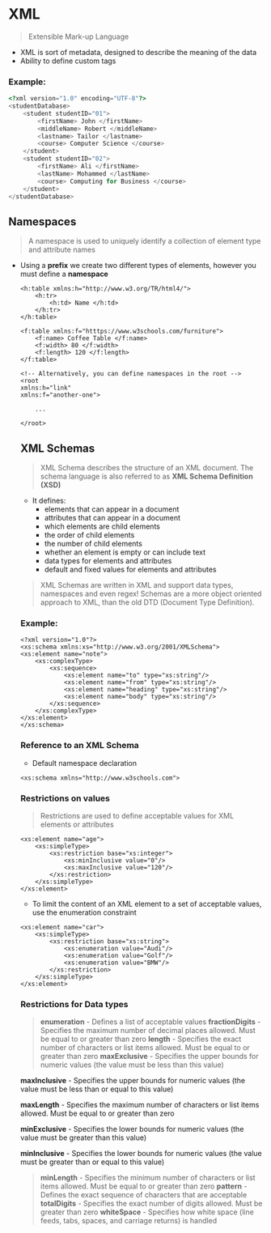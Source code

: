 # XML
> Extensible Mark-up Language
- XML is sort of metadata, designed to describe the meaning of the data
- Ability to define custom tags
### Example:

```php
<?xml version="1.0" encoding="UTF-8"?>
<studentDatabase>
    <student studentID="01">
        <firstName> John </firstName>
        <middleName> Robert </middleName>
        <lastname> Tailor </lastname>
        <course> Computer Science </course>
    </student>
    <student studentID="02">
        <firstName> Ali </firstName>
        <lastName> Mohammed </lastName>
        <course> Computing for Business </course>
    </student>
</studentDatabase>
```
## Namespaces
> A namespace is used to uniquely identify a collection of element type and attribute names


- Using a **prefix** we create two different types of <table> elements, however you must define a **namespace**

```markup
<h:table xmlns:h="http://www.w3.org/TR/html4/">
    <h:tr>
        <h:td> Name </h:td>
    </h:tr>
</h:table>

<f:table xmlns:f="htttps://www.w3schools.com/furniture">
    <f:name> Coffee Table </f:name>
    <f:width> 80 </f:width>
    <f:length> 120 </f:length>
</f:table>

<!-- Alternatively, you can define namespaces in the root -->
<root
xmlns:h="link"
xmlns:f="another-one">

    ...

</root>
```


## XML Schemas
> XML Schema describes the structure of an XML document. The schema language is also referred to as **XML Schema Definition (XSD)**
- It defines:
  - elements that can appear in a document
  - attributes that can appear in a document
  - which elements are child elements
  - the order of child elements
  - the number of child elements
  - whether an element is empty or can include text
  - data types for elements and attributes
  - default and fixed values for elements and attributes
> XML Schemas are written in XML and support data types, namespaces and even regex! Schemas are a more object oriented approach to XML, than the old DTD (Document Type Definition).


### Example:

```markup
<?xml version="1.0"?>
<xs:schema xmlns:xs="http://www.w3.org/2001/XMLSchema">
<xs:element name="note">
    <xs:complexType>
        <xs:sequence>
            <xs:element name="to" type="xs:string"/>
            <xs:element name="from" type="xs:string"/>
            <xs:element name="heading" type="xs:string"/>
            <xs:element name="body" type="xs:string"/>
        </xs:sequence>
    </xs:complexType>
</xs:element>
</xs:schema>
```
### Reference to an XML Schema
- Default namespace declaration

```markup
<xs:schema xmlns="http://www.w3schools.com">
```


### Restrictions on values
> Restrictions are used to define acceptable values for XML elements or attributes

```markup
<xs:element name="age">
    <xs:simpleType>
        <xs:restriction base="xs:integer">
            <xs:minInclusive value="0"/>
            <xs:maxInclusive value="120"/>
        </xs:restriction>
    </xs:simpleType>
</xs:element>
```
- To limit the content of an XML element to a set of acceptable values, use the enumeration constraint

```markup
<xs:element name="car">
    <xs:simpleType>
        <xs:restriction base="xs:string">
            <xs:enumeration value="Audi"/>
            <xs:enumeration value="Golf"/>
            <xs:enumeration value="BMW"/>
        </xs:restriction>
    </xs:simpleType>
</xs:element> 
```


### Restrictions for Data types
> **enumeration** - Defines a list of acceptable values
> **fractionDigits** - Specifies the maximum number of decimal places allowed. Must be equal to or greater than zero
> **length** - Specifies the exact number of characters or list items allowed. Must be equal to or greater than zero
> **maxExclusive** - Specifies the upper bounds for numeric values (the value must be less than this value)
> 
**maxInclusive** - Specifies the upper bounds for numeric values (the value must be less than or equal to this value)
> 
**maxLength** - Specifies the maximum number of characters or list items allowed. Must be equal to or greater than zero
> 
**minExclusive** - Specifies the lower bounds for numeric values (the value must be greater than this value)
> 
**minInclusive** - Specifies the lower bounds for numeric values (the value must be greater than or equal to this value)
> **minLength** - Specifies the minimum number of characters or list items allowed. Must be equal to or greater than zero
> **pattern** - Defines the exact sequence of characters that are acceptable
> **totalDigits** - Specifies the exact number of digits allowed. Must be greater than zero
> **whiteSpace** - Specifies how white space (line feeds, tabs, spaces, and carriage returns) is handled


